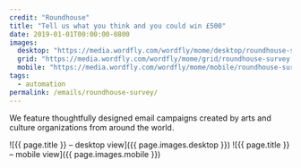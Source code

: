 ```yaml
---
credit: "Roundhouse"
title: "Tell us what you think and you could win £500"
date: 2019-01-01T00:00:00-0800
images:
  desktop: "https://media.wordfly.com/wordfly/mome/desktop/roundhouse-survey.jpg"
  grid: "https://media.wordfly.com/wordfly/mome/grid/roundhouse-survey.jpg"
  mobile: "https://media.wordfly.com/wordfly/mome/mobile/roundhouse-survey.jpg"
tags:
  - automation
permalink: /emails/roundhouse-survey/
---
```

We feature thoughtfully designed email campaigns created by arts and culture organizations from around the world.

![{{ page.title }} – desktop view]({{ page.images.desktop }})
![{{ page.title }} – mobile view]({{ page.images.mobile }})
